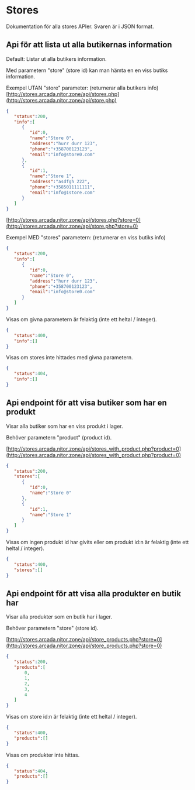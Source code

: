 # Stores

Dokumentation för alla stores APIer. Svaren är i JSON format.


## Api för att lista ut alla butikernas information

Default: Listar ut alla butikers information.

Med parametern "store" (store id) kan man hämta en en viss butiks information.


Exempel UTAN "store" parameter: (returnerar alla butikers info)
[http://stores.arcada.nitor.zone/api/stores.php](http://stores.arcada.nitor.zone/api/store.php)

```JSON
{  
   "status":200,
   "info":[
      {  
         "id":0,
         "name":"Store 0",
         "address":"hurr durr 123",
         "phone":"+358700123123",
         "email":"info@store0.com"
      },
      {  
         "id":1,
         "name":"Store 1",
         "address":"asdfgh 222",
         "phone":"+3585011111111",
         "email":"info@1store.com"
      }
   ]
}
```


[http://stores.arcada.nitor.zone/api/stores.php?store=0](http://stores.arcada.nitor.zone/api/store.php?store=0)

Exempel MED "stores" parametern: (returnerar en viss butiks info)

```JSON
{  
   "status":200,
   "info":[
      {  
         "id":0,
         "name":"Store 0",
         "address":"hurr durr 123",
         "phone":"+358700123123",
         "email":"info@store0.com"
      }
   ]
}
```

Visas om givna parametern är felaktig (inte ett heltal / integer).


```JSON
{  
   "status":400,
   "info":[]
}
```

Visas om stores inte hittades med givna parametern.

```JSON
{  
   "status":404,
   "info":[]
}
```

## Api endpoint för att visa butiker som har en produkt

Visar alla butiker som har en viss produkt i lager.

Behöver parametern "product" (product id).

[http://stores.arcada.nitor.zone/api/stores_with_product.php?product=0](http://stores.arcada.nitor.zone/api/stores_with_product.php?product=0)
```JSON
{  
   "status":200,
   "stores":[  
      {  
         "id":0,
         "name":"Store 0"
      },
      {  
         "id":1,
         "name":"Store 1"
      }
   ]
}
```

Visas om ingen produkt id har givits eller om produkt id:n är felaktig (inte ett heltal / integer).

```JSON
{  
   "status":400,
   "stores":[]
}
```

## Api endpoint för att visa alla produkter en butik har

Visar alla produkter som en butik har i lager.

Behöver parametern "store" (store id).

[http://stores.arcada.nitor.zone/api/store_products.php?store=0](http://stores.arcada.nitor.zone/api/store_products.php?store=0)
```JSON
{  
   "status":200,
   "products":[  
       0,
       1,
       2,
       3,
       4
   ]
}
```

Visas om store id:n är felaktig (inte ett heltal / integer).

```JSON
{  
   "status":400,
   "products":[]
}
```

Visas om produkter inte hittas.

```JSON
{  
   "status":404,
   "products":[]
}
```
